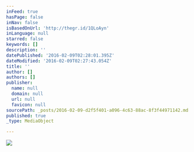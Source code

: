 ```yaml
---
inFeed: true
hasPage: false
inNav: false
isBasedOnUrl: 'http://thegr.id/1QLoAyn'
inLanguage: null
starred: false
keywords: []
description: ''
datePublished: '2016-02-09T02:28:01.395Z'
dateModified: '2016-02-09T02:27:43.054Z'
title: ''
author: []
authors: []
publisher:
  name: null
  domain: null
  url: null
  favicon: null
sourcePath: _posts/2016-02-09-d2f5f401-a096-4c63-88ac-8f3f44971142.md
published: true
_type: MediaObject

---
```

![](https://the-grid-user-content.s3-us-west-2.amazonaws.com/6eec722c-18e1-4bb9-b995-2a34cf51af30.jpg)